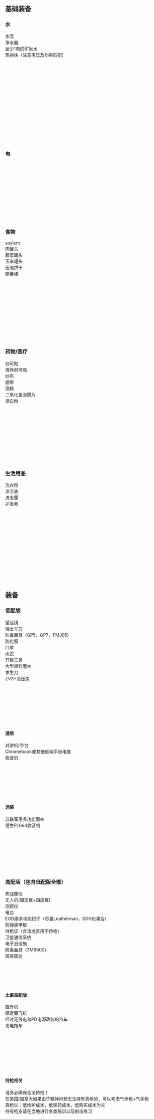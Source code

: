 ## 基础装备

### 水
水壶<br>
净水器<br>
至少1周的矿泉水<br>
热得快（注意电压及功率匹配）<br>
<br>
<br>
<br>
<br>
<br>
<br>
<br>
<br>
<br>
<br>
<br>
<br>
<br>
<br>
<br>
<br>
### 电

<br>
<br>
<br>
<br>
<br>
<br>
<br>
<br>
<br>
<br>
<br>


### 食物
soylent<br>
肉罐头<br>
蔬菜罐头<br>
玉米罐头<br>
压缩饼干<br>
能量棒<br>
<br>
<br>
<br>
<br>
<br>
<br>
<br>
<br>
<br>
<br>
<br>
<br>
### 药物/医疗
创可贴<br>
液体创可贴<br>
纱布<br>
绷带<br>
酒精<br>
二氧化氯泡腾片<br>
漂白粉<br>
<br>
<br>
<br>
<br>
<br>
<br>
<br>
<br>
<br>
<br>
<br>
### 生活用品
洗衣粉<br>
沐浴液<br>
洗发露<br>
护发素<br>
<br>
<br>
<br>
<br>
<br>
<br>
<br>
<br>
<br>
<br>
<br>
<br>
<br>
<br>

## 装备
### 低配版
望远镜<br>
瑞士军刀<br>
防毒面具（GP5，GP7，FMJ05）<br>
防化服<br>
口罩<br>
雨衣<br>
开锁工具<br>
大型塑料雨衣<br>
求生刀<br>
ZVS+高压包<br>
<br>
<br>
<br>
<br>
<br>
<br>
<br>
<br>
#### 通信
对讲机/手台<br>
Chromebook或其他低端平板电脑<br>
收音机<br>
<br>
<br>
<br>
<br>
<br>
<br>
<br>
#### 选装
苏联军用多功能雨衣<br>
德生PL660收音机<br>
<br>
<br>
<br>
<br>
<br>
<br>
<br>
<br>
### 高配版（包含低配版全部）
热成像仪<br>
无人机(固定翼+四旋翼)<br>
测距仪<br>
电台<br>
EOD级多功能钳子（尽量Leatherman，SOG也凑合）<br>
防弹装甲板<br>
持枪证（合法地区用于持枪）<br>
卫星通信系统<br>
电子战设施<br>
防毒面具（3M6800）<br>
简易雷达<br>
<br>
<br>
<br>
<br>
<br>
#### 土豪高配版
直升机<br>
固定翼飞机<br>
经过无线电和PD电源改装的汽车<br>
发电拖车<br>
<br>
<br>
<br>
<br>
<br>
<br>
<br>
<br>
#### 持枪相关
请务必确保合法持枪！<br>
在美国/加拿大如果由于精神问题无法持有真枪的，可以考虑气步枪+气手枪<br>
真枪以：低维护成本，低弹药成本，低购买成本为主<br>
持有枪支请在当地进行各类培训以及射击练习<br>
<br>
<br>
<br>
<br>
<br>
<br>


